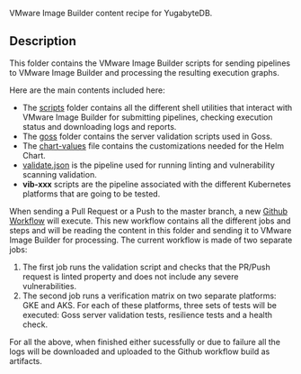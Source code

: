 VMware Image Builder content recipe for YugabyteDB. 

## Description

This folder contains the VMware Image Builder scripts for sending pipelines to VMware Image Builder and processing the resulting execution graphs. 

Here are the main contents included here:

* The [scripts](./scripts/) folder contains all the different shell utilities that interact with VMware Image Builder for submitting pipelines, checking execution status and downloading logs and reports.
* The [goss](./goss/) folder contains the server validation scripts used in Goss.
* The [chart-values](./chart-values.yaml) file contains the customizations needed for the Helm Chart. 
* [validate.json](validate.json) is the pipeline used for running linting and vulnerability scanning validation.
* **vib-xxx** scripts are the pipeline associated with the different Kubernetes platforms that are going to be tested. 

When sending a Pull Request or a Push to the master branch, a new [Github Workflow](../.github/workflows/vib.yaml) will execute. This new workflow contains all the different jobs and steps and will be reading the content in this folder and sending it to VMware Image Builder for processing. The current workflow is made of two separate jobs:

1. The first job runs the validation script and checks that the PR/Push request is linted property and does not include any severe vulnerabilities.
2. The second job runs a verification matrix on two separate platforms: GKE and AKS. For each of these platforms, three sets of tests will be executed: Goss server validation tests, resilience tests and a health check. 

For all the above, when finished either sucessfully or due to failure all the logs will be downloaded and uploaded to the Github workflow build as artifacts. 
